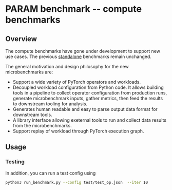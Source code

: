 # PARAM benchmark -- compute benchmarks

## Overview
The compute benchmarks have gone under development to support new use cases. The previous [standalone](standalone) benchmarks remain unchanged.

The general motivation and design philosophy for the new microbenchmarks are:
* Support a wide variety of PyTorch operators and workloads.
* Decoupled workload configuration from Python code. It allows building tools in a pipeline to collect operator configuration from production runs, generate microbenchmark inputs, gather metrics, then feed the results to downstream tooling for analysis.
* Generates human readable and easy to parse output data format for downstream tools.
* A library interface allowing exeternal tools to run and collect data results from the microbenchmarks.
* Support replay of workload through PyTorch execution graph.

## Usage



### Testing




In addition, you can run a test config using
```bash
python3 run_benchmark.py --config test/test_op.json  --iter 10
```
